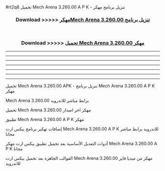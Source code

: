 #rt2q8 تحميل Mech Arena 3.260.00  A P K - تنزيل برنامج مهكر



<div align="center">
<h3>Download >>>>> <a href="https://runaway1.web.app/?sq=Mech Arena 3.260.00 ">مهكرMech Arena 3.260.00  تنزيل برنامج</a></h3><br>

<h3>Download >>>>> <a href="https://runaway1.web.app/?sq=Mech Arena 3.260.00 ">تحميل Mech Arena 3.260.00  مهكر</a></h3>
</div>


----------------------------------------------------------

----------------------------------------------------------

----------------------------------------------------------

----------------------------------------------------------

----------------------------------------------------------

----------------------------------------------------------

----------------------------------------------------------

تحميل Mech Arena 3.260.00  APK - تنزيل برنامج Mech Arena 3.260.00  A P K مهكر

Mech Arena 3.260.00  برابط مباشر للاندرويد

تحميل Mech Arena 3.260.00  مهكر اخر اصدار

تطبيق Mech Arena 3.260.00  A P K مهكر

إضافات تهكير برنامج بيكس ارت Mech Arena 3.260.00  A P K للاندرويد برابط مباشر مجانا

أدوات التعديل الأساسية بعد تحميل تطبيق بيكس ارت مهكر Mech Arena 3.260.00  A P K مجانا

القوالب الجاهزة بعد تحميل بيكس ارت Mech Arena 3.260.00  مهكر من ميديا فاير للاندرويد


